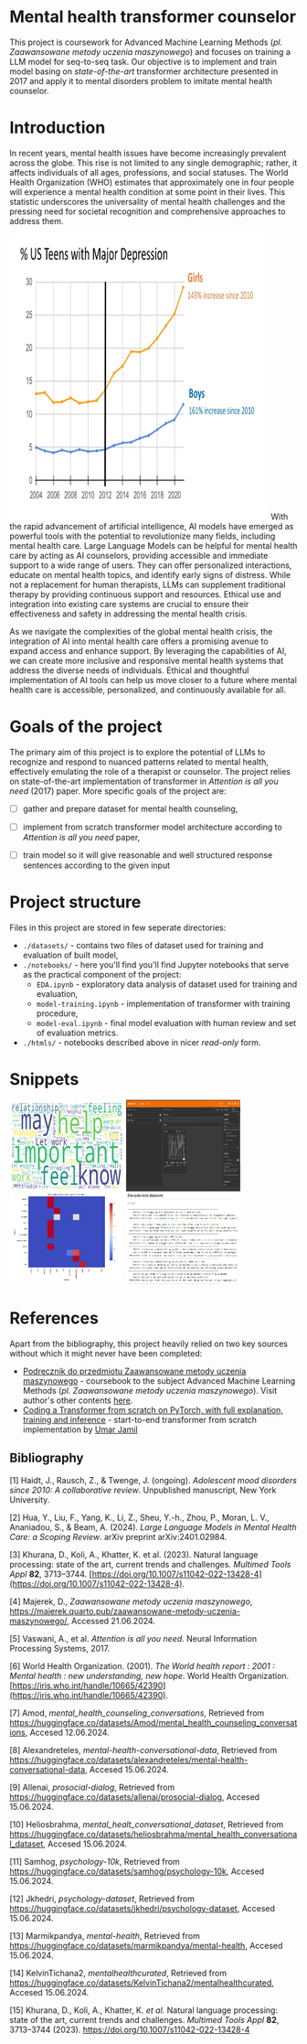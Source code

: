 # Mental health transformer counselor

This project is coursework for Advanced Machine Learning Methods (*pl. Zaawansowane metody uczenia maszynowego*) and focuses on training a LLM model for seq-to-seq task. Our objective is to implement and train model basing on *state-of-the-art* transformer architecture presented in 2017 and apply it to mental disorders problem to imitate mental health counselor.

# Introduction

In recent years, mental health issues have become increasingly prevalent across the globe. This rise is not limited to any single demographic; rather, it affects individuals of all ages, professions, and social statuses. The World Health Organization (WHO) estimates that approximately one in four people will experience a mental health condition at some point in their lives. This statistic underscores the universality of mental health challenges and the pressing need for societal recognition and comprehensive approaches to address them.


<img src="resources/readme/us_depression.png" width="90%" height="500">
With the rapid advancement of artificial intelligence, AI models have emerged as powerful tools with the potential to revolutionize many fields, including mental health care. Large Language Models can be helpful for mental health care by acting as AI counselors, providing accessible and immediate support to a wide range of users. They can offer personalized interactions, educate on mental health topics, and identify early signs of distress. While not a replacement for human therapists, LLMs can supplement traditional therapy by providing continuous support and resources. Ethical use and integration into existing care systems are crucial to ensure their effectiveness and safety in addressing the mental health crisis.

As we navigate the complexities of the global mental health crisis, the integration of AI into mental health care offers a promising avenue to expand access and enhance support. By leveraging the capabilities of AI, we can create more inclusive and responsive mental health systems that address the diverse needs of individuals. Ethical and thoughtful implementation of AI tools can help us move closer to a future where mental health care is accessible, personalized, and continuously available for all.
# Goals of the project

The primary aim of this project is to explore the potential of LLMs to recognize and respond to nuanced patterns related to mental health, effectively emulating the role of a therapist or counselor. The project relies on state-of-the-art implementation of transformer in *Attention is all you need* (2017) paper. More specific goals of the project are:

- [ ] gather and prepare dataset for mental health counseling,

- [ ] implement from scratch transformer model architecture according to *Attention is all you need* paper,

- [ ] train model so it will give reasonable and well structured response sentences according to the given input


# Project structure

Files in this project are stored in few seperate directories:

- `./datasets/` - contains two files of dataset used for training and evaluation of built model,
- `./notebooks/` - here you'll find you'll find Jupyter notebooks that serve as the practical component of the project:
	- `EDA.ipynb` - exploratory data analysis of dataset used for training and evaluation,
	- `model-training.ipynb` - implementation of transformer with training procedure,
	- `model-eval.ipynb` - final model evaluation with human review and set of evaluation metrics.
- `./htmls/` - notebooks described above in nicer *read-only* form.

# Snippets

<img src="resources/readme/snippets/wordcloud.png" width="200" height="160"></img> <img src="resources/readme/snippets/tensorboard.png"  width="200" height="160"></img> <img src="resources/readme/snippets/attention.png"  width="200" height="160"></img> <img src="resources/readme/snippets/decode_batches.png"  width="200" height="160"></img>
# References

Apart from the bibliography, this project heavily relied on two key sources without which it might never have been completed:

- [Podręcznik do przedmiotu Zaawansowane metody uczenia maszynowego](https://majerek.quarto.pub/zaawansowane-metody-uczenia-maszynowego) - coursebook to the subject Advanced Machine Learning Methods (*pl. Zaawansowane metody uczenia maszynowego*). Visit author's other contents [here](https://github.com/dax44).
- [Coding a Transformer from scratch on PyTorch, with full explanation, training and inference](https://github.com/hkproj/pytorch-transformer) - start-to-end transformer from scratch implementation by [Umar Jamil](https://github.com/hkproj)


## Bibliography
[1] Haidt, J., Rausch, Z., & Twenge, J. (ongoing). _Adolescent mood disorders since 2010: A collaborative review_. Unpublished manuscript, New York University.
    
[2] Hua, Y., Liu, F., Yang, K., Li, Z., Sheu, Y.-h., Zhou, P., Moran, L. V., Ananiadou, S., & Beam, A. (2024). _Large Language Models in Mental Health Care: a Scoping Review_. arXiv preprint arXiv:2401.02984.
    
[3] Khurana, D., Koli, A., Khatter, K. et al. (2023). Natural language processing: state of the art, current trends and challenges. _Multimed Tools Appl_ **82**, 3713–3744. [https://doi.org/10.1007/s11042-022-13428-4](https://doi.org/10.1007/s11042-022-13428-4).

[4] Majerek, D., *Zaawansowane metody uczenia maszynowego*, https://majerek.quarto.pub/zaawansowane-metody-uczenia-maszynowego/, Accessed 21.06.2024. 

[5] Vaswani, A., et al. _Attention is all you need_. Neural Information Processing Systems, 2017.
    
[6] World Health Organization. (2001). _The World health report : 2001 : Mental health : new understanding, new hope_. World Health Organization. [https://iris.who.int/handle/10665/42390](https://iris.who.int/handle/10665/42390).

[7] Amod, *mental_health_counseling_conversations*, Retrieved from https://huggingface.co/datasets/Amod/mental_health_counseling_conversations, Accesed 12.06.2024.

[8] Alexandreteles, *mental-health-conversational-data*, Retrieved from https://huggingface.co/datasets/alexandreteles/mental-health-conversational-data, Accesed 15.06.2024.

[9] Allenai, *prosocial-dialog*, Retrieved from https://huggingface.co/datasets/allenai/prosocial-dialog, Accesed 15.06.2024.

[10] Heliosbrahma, *mental_healt_conversational_dataset*, Retrieved from https://huggingface.co/datasets/heliosbrahma/mental_health_conversational_dataset, Accesed 15.06.2024.

[11] Samhog, *psychology-10k*, Retrieved from https://huggingface.co/datasets/samhog/psychology-10k, Accesed 15.06.2024.

[12] Jkhedri, *psychology-dataset*, Retrieved from https://huggingface.co/datasets/jkhedri/psychology-dataset, Accesed 15.06.2024.

[13] Marmikpandya, *mental-health*, Retrieved from https://huggingface.co/datasets/marmikpandya/mental-health, Accesed 15.06.2024.

[14] KelvinTichana2, *mentalhealthcurated*, Retrieved from https://huggingface.co/datasets/KelvinTichana2/mentalhealthcurated, Accesed 15.06.2024.

[15] Khurana, D., Koli, A., Khatter, K. _et al._ Natural language processing: state of the art, current trends and challenges. _Multimed Tools Appl_ **82**, 3713–3744 (2023). https://doi.org/10.1007/s11042-022-13428-4

